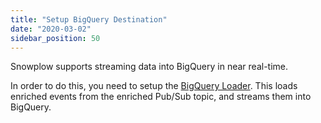 ```yaml
---
title: "Setup BigQuery Destination"
date: "2020-03-02"
sidebar_position: 50
---
```


Snowplow supports streaming data into BigQuery in near real-time.

In order to do this, you need to setup the [BigQuery Loader](/docs/pipeline-components-and-applications/loaders-storage-targets/bigquery-loader/index.md). This loads enriched events from the enriched Pub/Sub topic, and streams them into BigQuery.
